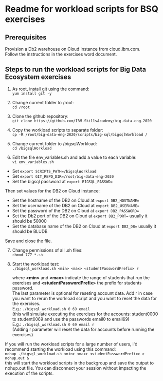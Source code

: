 # Readme for workload scripts for BSQ exercises
## Prerequisites
Provision a Db2 warehouse on Cloud instance from cloud.ibm.com. <br>Follow the instructions in the exercises word document.
## Steps to run the workload scripts for Big Data Ecosystem exercises
1. As root, install git using the command:<br>
`yum install git -y`
  
2. Change current folder to /root:<br>
`cd /root`

3. Clone the github repository:<br>
`git clone https://github.com/IBM-SkillsAcademy/big-data-eng-2020`

4. Copy the workload scripts to separate folder:<br>
`cp -R /root/big-data-eng-2020/scripts/big-sql/bigsqlWorkload /`

5. Change current folder to /bigsqlWorkload:<br>
`cd /bigsqlWorkload`

6. Edit the file env_variables.sh and add a value to each variable:<br>
`vi env_variables.sh`

 - Set `export SCRIPTS_PATH=/bigsqlWorkload`<br>
 - Set `export GIT_REPO_DIR=/root/big-data-eng-2020`<br>
 - Set the bigsql password at `export BIGSQL_PASSWD=`<br>

Then set values for the DB2 on Cloud instance:<br>
 - Set the hostname of the DB2 on Cloud at `export DB2_HOSTNAME=`<br>
 - Set the username of the DB2 on Cloud at `export DB2_USERNAME=`<br>
 - Set the password of the DB2 on Cloud at `export DB2_PASSWORD=`<br>
 - Set the Db2 port of the DB2 on Cloud at `export DB2_PORT=` usually it should be 50000<br>
 - Set the database name of the DB2 on Cloud at `export DB2_DB=` usually it should be BLUDB<br>

Save and close the file.<br>

7. Change permissions of all .sh files:<br>
`chmod 777 *.sh`

8. Start the workload test:<br>
`./bigsql_workload.sh <min> <max> <studentPasswordPrefix> r`

   where **\<min\>** and **\<max\>** indicate the range of students that run the exercises and **\<studentPasswordPrefix\>** the prefix for students password.
   <br> The last parameter is optional for reseting account data. Add r in case you want to rerun the workload script and you want to reset the data for the exercises.
   <br>E.g.: `./bigsql_workload.sh 0 69 email` 
   <br> (this will simulate executing the exercises for the accounts: student0000 to student0069 and use the passwords email0 to email69)
   <br>E.g.: `./bigsql_workload.sh 0 69 email r`
   <br> (Adding r parameter will reset the data for accounts before running the exercises)

If you will run the workload scripts for a large number of users, I'd recommend starting the workload using this command:<br>
`nohup ./bigsql_workload.sh <min> <max> <studentPasswordPrefix> > nohup.out &`<br>
this will start the workload scripts in the backgroup and save the output to nohup.out file. You can disconnect your session without impacting the execution of the scripts.<br><br>




